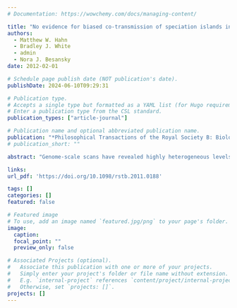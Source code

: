 ```yaml
---
# Documentation: https://wowchemy.com/docs/managing-content/

title: "No evidence for biased co-transmission of speciation islands in Anopheles gambiae"
authors: 
  - Matthew W. Hahn
  - Bradley J. White
  - admin
  - Nora J. Besansky
date: 2012-02-01

# Schedule page publish date (NOT publication's date).
publishDate: 2024-06-10T09:29:31

# Publication type.
# Accepts a single type but formatted as a YAML list (for Hugo requirements).
# Enter a publication type from the CSL standard.
publication_types: ["article-journal"]

# Publication name and optional abbreviated publication name.
publication: "*Philosophical Transactions of the Royal Society B: Biological Sciences*"
# publication_short: ""

abstract: "Genome-scale scans have revealed highly heterogeneous levels of divergence between closely related taxa in many systems. Generally, a small number of regions show high differentiation, with the rest of the genome showing no or only low levels of divergence. These patterns have been interpreted as evidence for ongoing speciation-with-gene-flow, with introgression homogenizing the whole genome except loci involved in reproductive isolation. However, as the number of selected loci increases, the probability of introgression at unselected loci decreases unless there is a transmission ratio distortion causing an over-representation of specific combinations of alleles. Here we examine the transmission of three ‘speciation islands’ that contain fixed differences between the M and S forms of the mosquito, Anopheles gambiae. We made reciprocal crosses between M and S parents and genotyped over 2000 F2 individuals, developing a hierarchical likelihood model to identify specific genotypes that are under- or over-represented among the recombinant offspring. Though our overall results did not match the expected number of F2 genotypes, we found no biased co-transmission among M or S alleles in the three islands. Our likelihood model did identify transmission ratio distortion at two of the three islands, but this distortion was small (approx. 3%) and in opposite directions for the two islands. We discuss how our results impinge on hypotheses of current gene flow between M and S and ongoing speciation-with-gene-flow in this system."

links:
url_pdf: 'https://doi.org/10.1098/rstb.2011.0188'

tags: []
categories: []
featured: false

# Featured image
# To use, add an image named `featured.jpg/png` to your page's folder. 
image:
  caption: 
  focal_point: ""
  preview_only: false

# Associated Projects (optional).
#   Associate this publication with one or more of your projects.
#   Simply enter your project's folder or file name without extension.
#   E.g. `internal-project` references `content/project/internal-project/index.md`.
#   Otherwise, set `projects: []`.
projects: []
---
```

